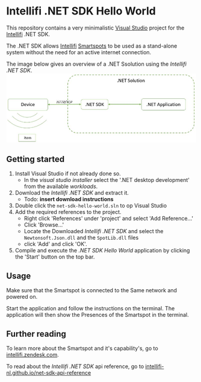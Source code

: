 # Intellifi .NET SDK Hello World

This repository contains a very minimalistic [Visual Studio](https://visualstudio.microsoft.com/) project for the [Intellifi](https://intellifi.nl) .NET SDK.

The .NET SDK allows [Intellifi](https://intellifi.nl) [Smartspots](https://intellifi.nl/smartspot) to be used as a stand-alone system
without the need for an active internet connection.

The image below gives an overview of a .NET Ssolution using the *Intellifi .NET SDK*.
![net-sdk-overview](./images/net-sdk-overview.jpg)

## Getting started

1. Install Visual Studio if not already done so.
    - In the *visual studio installer* select the '.NET desktop development' from the available *workloads*.
2. Download the *Intellifi .NET SDK* and extract it.
    - Todo: **insert download instructions**
3. Double click the `net-sdk-hello-world.sln` to op Visual Studio
4. Add the required references to the project.
    - Right click 'References' under 'project' and select 'Add Reference...'
    - Click 'Browse...'
    - Locate the Downloaded *Intellifi .NET SDK* and select the `Newtonsoft.Json.dll` and the `SpotLib.dll` files
    - click 'Add' and click 'OK'.
5. Compile and execute the *.NET SDK Hello World* application by clicking the 'Start' button on the top bar.

## Usage

Make sure that the Smartspot is connected to the Same network and powered on.

Start the application and follow the instructions on the terminal. The application will then show the Presences of the Smartspot in the terminal.

## Further reading

To learn more about the Smartspot and it's capability's, go to [intellifi.zendesk.com](https://intellifi.zendesk.com).

To read about the *Intellifi .NET SDK* api reference, go to [intellifi-nl.github.io/net-sdk-api-reference](https://intellifi-nl.github.io/net-sdk-api-reference)
